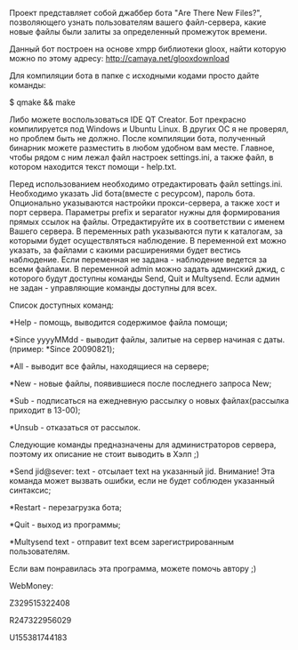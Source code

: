 Проект представляет собой джаббер бота "Are There New Files?", позволяющего узнать пользователям вашего файл-сервера, какие новые файлы были залиты за определенный промежуток времени.


Данный бот построен на основе xmpp библиотеки gloox, найти которую можно по этому адресу: http://camaya.net/glooxdownload

Для компиляции бота в папке с исходными кодами просто дайте команды:

$ qmake && make

Либо можете воспользоваться IDE QT Creator. Бот прекрасно компилируется под Windows и Ubuntu Linux. В других ОС я не проверял, но проблем быть не должно. После компиляции бота, полученный бинарник можете разместить в любом удобном вам месте. Главное, чтобы рядом с ним лежал файл настроек settings.ini, а также файл, в котором находится текст помощи - help.txt.

Перед использованием необходимо отредактировать файл settings.ini. Необходимо указать Jid бота(вместе с ресурсом), пароль бота. Опционально указываются настройки прокси-сервера, а также хост и порт сервера. Параметры prefix и separator нужны для формирования прямых ссылок на файлы. Отредактируйте их в соответствии с именем Вашего сервера. В переменных path указываются пути к каталогам, за которыми будет осуществляться наблюдение. В переменной ext можно указать, за файлами с какими расширениями будет вестись наблюдение. Если переменная не задана - наблюдение ведется за всеми файлами. В переменной admin можно задать админский джид, с которого будут доступны команды Send, Quit и Multysend. Если админ не задан - управляющие команды доступны для всех.

Список доступных команд:

*Help - помощь, выводится содержимое файла помощи;

*Since yyyyMMdd - выводит файлы, залитые на сервер начиная с даты. (пример: *Since 20090821);

*All - выводит все файлы, находящиеся на сервере;

*New - новые файлы, появившиеся после последнего запроса New;

*Sub - подписаться на ежедневную рассылку о новых файлах(рассылка приходит в 13-00);

*Unsub - отказаться от рассылок.

Следующие команды предназначены для администраторов сервера, поэтому их описание не стоит выводить в Хэлп ;)

*Send jid@sever: text - отсылает text на указанный jid. Внимание! Эта команда может вызвать ошибки, если не будет соблюден указанный синтаксис;

*Restart - перезагрузка бота;

*Quit - выход из программы;

*Multysend text - отправит text всем зарегистрированным пользователям.

Если вам понравилась эта программа, можете помочь автору ;)

WebMoney:

Z329515322408

R247322956029

U155381744183
